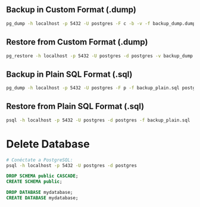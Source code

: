 ## Backup in Custom Format (.dump)

```sh
pg_dump -h localhost -p 5432 -U postgres -F c -b -v -f backup_dump.dump postgres
```

## Restore from Custom Format (.dump)

```sh
pg_restore -h localhost -p 5432 -U postgres -d postgres -v backup_dump.dump
```

## Backup in Plain SQL Format (.sql)

```sh
pg_dump -h localhost -p 5432 -U postgres -F p -f backup_plain.sql postgres
```

## Restore from Plain SQL Format (.sql)

```sh
psql -h localhost -p 5432 -U postgres -d postgres -f backup_plain.sql
```

# Delete Database

```sh
# Conéctate a PostgreSQL:
psql -h localhost -p 5432 -U postgres -d postgres
```

```sql
DROP SCHEMA public CASCADE;
CREATE SCHEMA public;

DROP DATABASE mydatabase;
CREATE DATABASE mydatabase;
```
